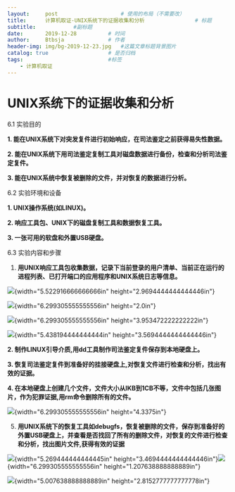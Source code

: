 ```yaml
---
layout:     post   				    # 使用的布局（不需要改）
title:      计算机取证-UNIX系统下的证据收集和分析				 # 标题 
subtitle:            #副标题
date:       2019-12-28          # 时间
author:     Btbsja				# 作者
header-img: img/bg-2019-12-23.jpg 	#这篇文章标题背景图片
catalog: true 					# 是否归档
tags:							#标签
    - 计算机取证
---
```

# UNIX系统下的证据收集和分析

6.1 实验目的

**1. 能在UNIX系统下对突发复件进行初始响应，在司法鉴定之前获得易失性数据。**

**2. 能在UNIX系统下用司法鉴定复制工具对磁盘数据进行备份，检查和分析司法鉴定复件。**

**3. 能在UNIX系统中恢复被删除的文件，并对恢复的数据进行分析。**

6.2 实验环境和设备

**1. UNIX操作系统(如LINUX)。**

**2. 响应工具包、UNIX下的磁盘复制工具和数据恢复工具。**

**3. 一张可用的软盘和外置USB硬盘。**

6.3 实验内容和步骤

1.  **用UNIX响应工具包收集数据，记录下当前登录的用户清单、当前正在运行的进程列表、已打开端口的应用程序和UNIX系统日志等信息。**

![](https://gitee.com/btbsja/BlogImg/raw/master/blog/2020/03/20200309102319.png){width="5.522916666666666in" height="2.9694444444444446in"}

![](https://gitee.com/btbsja/BlogImg/raw/master/blog/2020/03/20200309102320.png){width="6.299305555555556in" height="2.0in"}

![](https://gitee.com/btbsja/BlogImg/raw/master/blog/2020/03/20200309102321.png){width="6.299305555555556in" height="3.953472222222222in"}

![](https://gitee.com/btbsja/BlogImg/raw/master/blog/2020/03/20200309102322.png){width="5.438194444444444in" height="3.5694444444444446in"}

**2. 制作LINUX引导介质,用dd工具制作司法鉴定复件保存到本地硬盘上。**

**3. 恢复司法鉴定复件到准备好的挂接硬盘上,对恢复文件进行检查和分析，找出有效的证据。**

**4. 在本地硬盘上创建几个文件，文件大小从IKB到1CB不等，文件中包括几张图片，作为犯罪证据,用rm命令删除所有的文件。**

![](https://gitee.com/btbsja/BlogImg/raw/master/blog/2020/03/20200309102323.png){width="6.299305555555556in" height="4.3375in"}

5.  **用UNIX系统下的恢复工具如debugfs，恢复被删除的文件，保存到准备好的外置USB硬盘上，并查看是否找回了所有的删除文件，对恢复的文件进行检查和分析，找出图片文件,获得有效的证据**

![](https://gitee.com/btbsja/BlogImg/raw/master/blog/2020/03/20200309102324.png){width="5.269444444444445in" height="3.4694444444444446in"}![](https://gitee.com/btbsja/BlogImg/raw/master/blog/2020/03/20200309102325.png){width="6.299305555555556in" height="1.207638888888889in"}

![](https://gitee.com/btbsja/BlogImg/raw/master/blog/2020/03/20200309102326.png){width="5.007638888888889in" height="2.8152777777777778in"}

